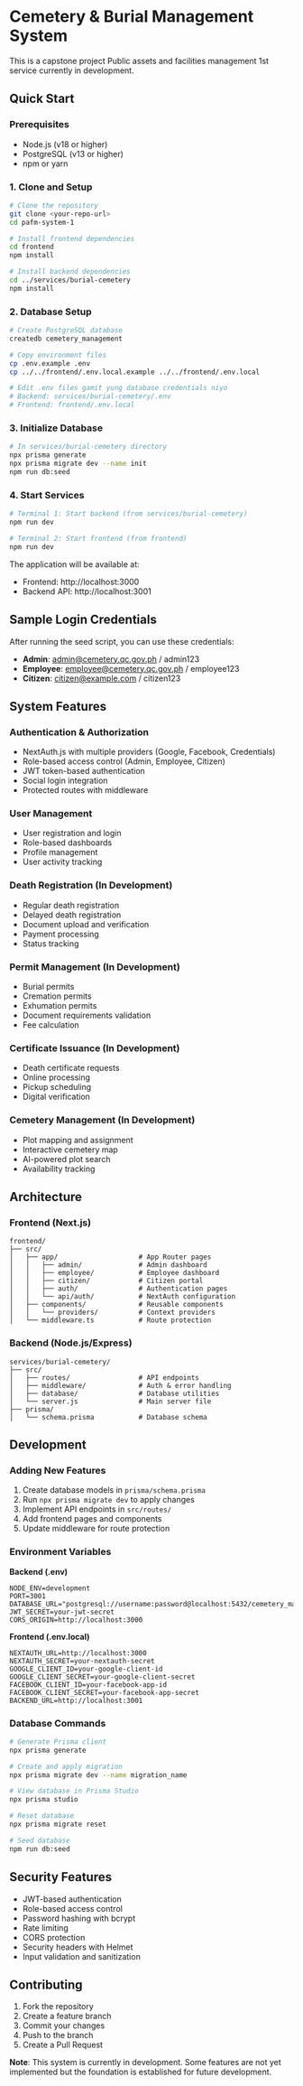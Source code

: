 # Cemetery & Burial Management System

This is a capstone project Public assets and facilities management 1st service currently in development.

## Quick Start

### Prerequisites
- Node.js (v18 or higher)
- PostgreSQL (v13 or higher)
- npm or yarn

### 1. Clone and Setup
```bash
# Clone the repository
git clone <your-repo-url>
cd pafm-system-1

# Install frontend dependencies
cd frontend
npm install

# Install backend dependencies
cd ../services/burial-cemetery
npm install
```

### 2. Database Setup
```bash
# Create PostgreSQL database
createdb cemetery_management

# Copy environment files
cp .env.example .env
cp ../../frontend/.env.local.example ../../frontend/.env.local

# Edit .env files gamit yung database credentials niyo
# Backend: services/burial-cemetery/.env
# Frontend: frontend/.env.local
```

### 3. Initialize Database
```bash
# In services/burial-cemetery directory
npx prisma generate
npx prisma migrate dev --name init
npm run db:seed
```

### 4. Start Services
```bash
# Terminal 1: Start backend (from services/burial-cemetery)
npm run dev

# Terminal 2: Start frontend (from frontend)
npm run dev
```

The application will be available at:
- Frontend: http://localhost:3000
- Backend API: http://localhost:3001

## Sample Login Credentials

After running the seed script, you can use these credentials:

- **Admin**: admin@cemetery.qc.gov.ph / admin123
- **Employee**: employee@cemetery.qc.gov.ph / employee123
- **Citizen**: citizen@example.com / citizen123

## System Features

### Authentication & Authorization
- NextAuth.js with multiple providers (Google, Facebook, Credentials)
- Role-based access control (Admin, Employee, Citizen)
- JWT token-based authentication
- Social login integration
- Protected routes with middleware

### User Management
- User registration and login
- Role-based dashboards
- Profile management
- User activity tracking

### Death Registration (In Development)
- Regular death registration
- Delayed death registration
- Document upload and verification
- Payment processing
- Status tracking

### Permit Management (In Development)
- Burial permits
- Cremation permits
- Exhumation permits
- Document requirements validation
- Fee calculation

### Certificate Issuance (In Development)
- Death certificate requests
- Online processing
- Pickup scheduling
- Digital verification

### Cemetery Management (In Development)
- Plot mapping and assignment
- Interactive cemetery map
- AI-powered plot search
- Availability tracking

## Architecture

### Frontend (Next.js)
```
frontend/
├── src/
│   ├── app/                    # App Router pages
│   │   ├── admin/              # Admin dashboard
│   │   ├── employee/           # Employee dashboard
│   │   ├── citizen/            # Citizen portal
│   │   ├── auth/               # Authentication pages
│   │   └── api/auth/           # NextAuth configuration
│   ├── components/             # Reusable components
│   │   └── providers/          # Context providers
│   └── middleware.ts           # Route protection
```

### Backend (Node.js/Express)
```
services/burial-cemetery/
├── src/
│   ├── routes/                 # API endpoints
│   ├── middleware/             # Auth & error handling
│   ├── database/               # Database utilities
│   └── server.js               # Main server file
├── prisma/
│   └── schema.prisma           # Database schema
```

## Development

### Adding New Features
1. Create database models in `prisma/schema.prisma`
2. Run `npx prisma migrate dev` to apply changes
3. Implement API endpoints in `src/routes/`
4. Add frontend pages and components
5. Update middleware for route protection

### Environment Variables

**Backend (.env)**
```env
NODE_ENV=development
PORT=3001
DATABASE_URL="postgresql://username:password@localhost:5432/cemetery_management"
JWT_SECRET=your-jwt-secret
CORS_ORIGIN=http://localhost:3000
```

**Frontend (.env.local)**
```env
NEXTAUTH_URL=http://localhost:3000
NEXTAUTH_SECRET=your-nextauth-secret
GOOGLE_CLIENT_ID=your-google-client-id
GOOGLE_CLIENT_SECRET=your-google-client-secret
FACEBOOK_CLIENT_ID=your-facebook-app-id
FACEBOOK_CLIENT_SECRET=your-facebook-app-secret
BACKEND_URL=http://localhost:3001
```

### Database Commands
```bash
# Generate Prisma client
npx prisma generate

# Create and apply migration
npx prisma migrate dev --name migration_name

# View database in Prisma Studio
npx prisma studio

# Reset database
npx prisma migrate reset

# Seed database
npm run db:seed
```
## Security Features

- JWT-based authentication
- Role-based access control
- Password hashing with bcrypt
- Rate limiting
- CORS protection
- Security headers with Helmet
- Input validation and sanitization

## Contributing

1. Fork the repository
2. Create a feature branch
3. Commit your changes
4. Push to the branch
5. Create a Pull Request

**Note**: This system is currently in development. Some features are not yet implemented but the foundation is established for future development.